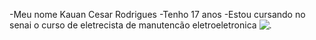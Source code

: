 -Meu nome Kauan Cesar Rodrigues
-Tenho 17 anos 
-Estou cursando no senai o curso de eletrecista de manutencão eletroeletronica 
![.](https://media1.tenor.com/m/OiyVoeeJJ8cAAAAC/hot-daffy-duck.gif)
